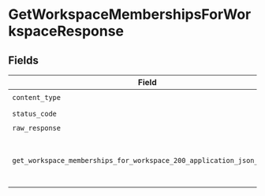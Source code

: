 # GetWorkspaceMembershipsForWorkspaceResponse


## Fields

| Field                                                                                                                                               | Type                                                                                                                                                | Required                                                                                                                                            | Description                                                                                                                                         |
| --------------------------------------------------------------------------------------------------------------------------------------------------- | --------------------------------------------------------------------------------------------------------------------------------------------------- | --------------------------------------------------------------------------------------------------------------------------------------------------- | --------------------------------------------------------------------------------------------------------------------------------------------------- |
| `content_type`                                                                                                                                      | *str*                                                                                                                                               | :heavy_check_mark:                                                                                                                                  | N/A                                                                                                                                                 |
| `status_code`                                                                                                                                       | *int*                                                                                                                                               | :heavy_check_mark:                                                                                                                                  | N/A                                                                                                                                                 |
| `raw_response`                                                                                                                                      | [requests.Response](https://requests.readthedocs.io/en/latest/api/#requests.Response)                                                               | :heavy_minus_sign:                                                                                                                                  | N/A                                                                                                                                                 |
| `get_workspace_memberships_for_workspace_200_application_json_object`                                                                               | [Optional[GetWorkspaceMembershipsForWorkspace200ApplicationJSON]](../../models/operations/getworkspacemembershipsforworkspace200applicationjson.md) | :heavy_minus_sign:                                                                                                                                  | Successfully retrieved the requested workspace's memberships.                                                                                       |